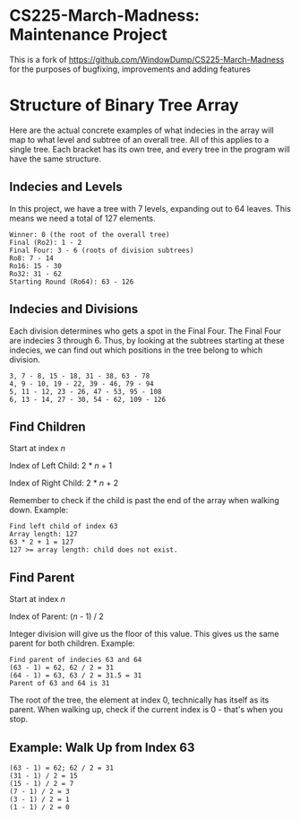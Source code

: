 # CS225-March-Madness: Maintenance Project
This is a fork of https://github.com/WindowDump/CS225-March-Madness for the purposes of bugfixing, improvements and adding features


# Structure of Binary Tree Array
Here are the actual concrete examples of what indecies in the array will map to what level and subtree of an overall tree. All of this applies to a single tree. Each bracket has its own tree, and every tree in the program will have the same structure.

## Indecies and Levels
In this project, we have a tree with 7 levels, expanding out to 64 leaves.
This means we need a total of 127 elements.

```
Winner: 0 (the root of the overall tree)
Final (Ro2): 1 - 2
Final Four: 3 - 6 (roots of division subtrees)
Ro8: 7 - 14
Ro16: 15 - 30
Ro32: 31 - 62
Starting Round (Ro64): 63 - 126
```

## Indecies and Divisions
Each division determines who gets a spot in the Final Four.
The Final Four are indecies 3 through 6.
Thus, by looking at the subtrees starting at these indecies, we can find out which positions in the tree belong to which division.

```
3, 7 - 8, 15 - 18, 31 - 38, 63 - 78
4, 9 - 10, 19 - 22, 39 - 46, 79 - 94
5, 11 - 12, 23 - 26, 47 - 53, 95 - 108
6, 13 - 14, 27 - 30, 54 - 62, 109 - 126
```

## Find Children
Start at index *n*

Index of Left Child: 2 * *n* + 1

Index of Right Child: 2 * *n* + 2

Remember to check if the child is past the end of the array when walking down. Example:

```
Find left child of index 63
Array length: 127
63 * 2 + 1 = 127
127 >= array length: child does not exist.
```

## Find Parent
Start at index *n*

Index of Parent: (*n* - 1) / 2

Integer division will give us the floor of this value.
This gives us the same parent for both children. Example: 

```
Find parent of indecies 63 and 64
(63 - 1) = 62, 62 / 2 = 31
(64 - 1) = 63, 63 / 2 = 31.5 = 31
Parent of 63 and 64 is 31
```

The root of the tree, the element at index 0, technically has itself as its parent. When walking up, check if the current index is 0 - that's when you stop.

## Example: Walk Up from Index 63
```
(63 - 1) = 62; 62 / 2 = 31
(31 - 1) / 2 = 15
(15 - 1) / 2 = 7
(7 - 1) / 2 = 3
(3 - 1) / 2 = 1
(1 - 1) / 2 = 0
```
